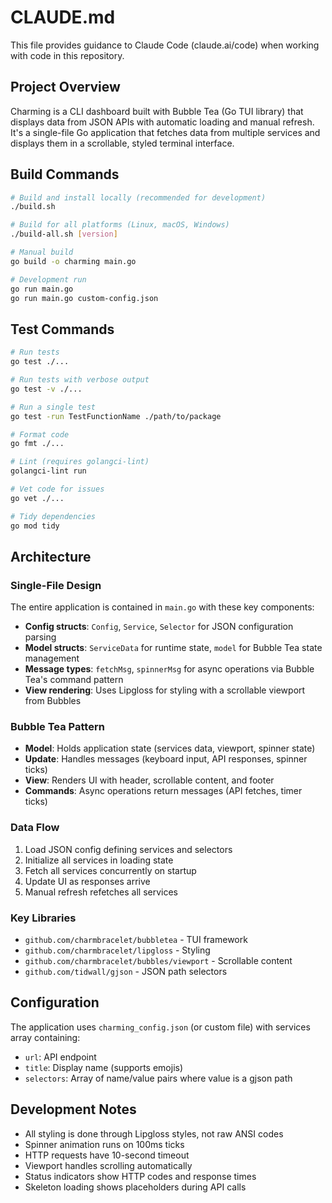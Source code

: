 # CLAUDE.md

This file provides guidance to Claude Code (claude.ai/code) when working with code in this repository.

## Project Overview

Charming is a CLI dashboard built with Bubble Tea (Go TUI library) that displays data from JSON APIs with automatic loading and manual refresh. It's a single-file Go application that fetches data from multiple services and displays them in a scrollable, styled terminal interface.

## Build Commands

```bash
# Build and install locally (recommended for development)
./build.sh

# Build for all platforms (Linux, macOS, Windows)
./build-all.sh [version]

# Manual build
go build -o charming main.go

# Development run
go run main.go
go run main.go custom-config.json
```

## Test Commands

```bash
# Run tests
go test ./...

# Run tests with verbose output
go test -v ./...

# Run a single test
go test -run TestFunctionName ./path/to/package

# Format code
go fmt ./...

# Lint (requires golangci-lint)
golangci-lint run

# Vet code for issues
go vet ./...

# Tidy dependencies
go mod tidy
```

## Architecture

### Single-File Design
The entire application is contained in `main.go` with these key components:

- **Config structs**: `Config`, `Service`, `Selector` for JSON configuration parsing
- **Model structs**: `ServiceData` for runtime state, `model` for Bubble Tea state management
- **Message types**: `fetchMsg`, `spinnerMsg` for async operations via Bubble Tea's command pattern
- **View rendering**: Uses Lipgloss for styling with a scrollable viewport from Bubbles

### Bubble Tea Pattern
- **Model**: Holds application state (services data, viewport, spinner state)
- **Update**: Handles messages (keyboard input, API responses, spinner ticks)
- **View**: Renders UI with header, scrollable content, and footer
- **Commands**: Async operations return messages (API fetches, timer ticks)

### Data Flow
1. Load JSON config defining services and selectors
2. Initialize all services in loading state
3. Fetch all services concurrently on startup
4. Update UI as responses arrive
5. Manual refresh refetches all services

### Key Libraries
- `github.com/charmbracelet/bubbletea` - TUI framework
- `github.com/charmbracelet/lipgloss` - Styling
- `github.com/charmbracelet/bubbles/viewport` - Scrollable content
- `github.com/tidwall/gjson` - JSON path selectors

## Configuration

The application uses `charming_config.json` (or custom file) with services array containing:
- `url`: API endpoint
- `title`: Display name (supports emojis)
- `selectors`: Array of name/value pairs where value is a gjson path

## Development Notes

- All styling is done through Lipgloss styles, not raw ANSI codes
- Spinner animation runs on 100ms ticks
- HTTP requests have 10-second timeout
- Viewport handles scrolling automatically
- Status indicators show HTTP codes and response times
- Skeleton loading shows placeholders during API calls